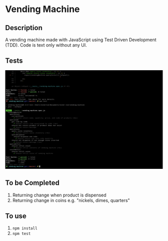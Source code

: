 # Vending Machine

## Description

A vending machine made with JavaScript using Test Driven Development (TDD). Code is text only without any UI.

## Tests

![screenshot](/image/test.png)

## To be Completed

1. Returning change when product is dispensed
2. Returning change in coins e.g. "nickels, dimes, quarters"

## To use

1. `npm install`
2. `npm test`
